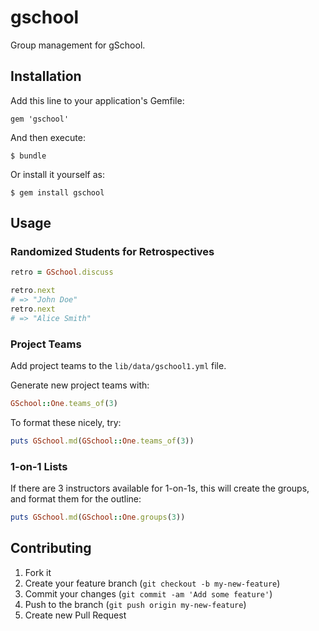 # gschool

Group management for gSchool.

## Installation

Add this line to your application's Gemfile:

    gem 'gschool'

And then execute:

    $ bundle

Or install it yourself as:

    $ gem install gschool

## Usage

### Randomized Students for Retrospectives

```ruby
retro = GSchool.discuss

retro.next
# => "John Doe"
retro.next
# => "Alice Smith"
```

### Project Teams

Add project teams to the `lib/data/gschool1.yml` file.

Generate new project teams with:

```ruby
GSchool::One.teams_of(3)
```

To format these nicely, try:

```ruby
puts GSchool.md(GSchool::One.teams_of(3))
```

### 1-on-1 Lists

If there are 3 instructors available for 1-on-1s, this will create the groups,
and format them for the outline:

```ruby
puts GSchool.md(GSchool::One.groups(3))
```

## Contributing

1. Fork it
2. Create your feature branch (`git checkout -b my-new-feature`)
3. Commit your changes (`git commit -am 'Add some feature'`)
4. Push to the branch (`git push origin my-new-feature`)
5. Create new Pull Request
